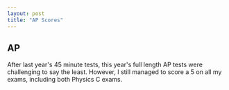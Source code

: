 ```yaml
---
layout: post
title: "AP Scores"
---
```


## AP

After last year's 45 minute tests, this year's full length AP tests were challenging to say the least. However, I still managed to score a 5 on all my exams, including both Physics C exams.
